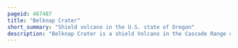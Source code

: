 ```yaml
---
pageid: 467487
title: "Belknap Crater"
short_summary: "Shield volcano in the U.S. state of Oregon"
description: "Belknap Crater is a shield Volcano in the Cascade Range of the us. S. State of Oregon. It is located in linn County and is associated with lava Fields and numerous Subfeatures including the volcanic Cones south belknap and little Belknap. It lies North of mckenzie Pass and is Part of the Mount Washington Wilderness. Belknap is not forested and most of its Lava Flows are not vegetated, though there is some Wildlife in the Area around the Volcano, as well as a Number of tree Molds formed by its eruptive Activity."
---
```

